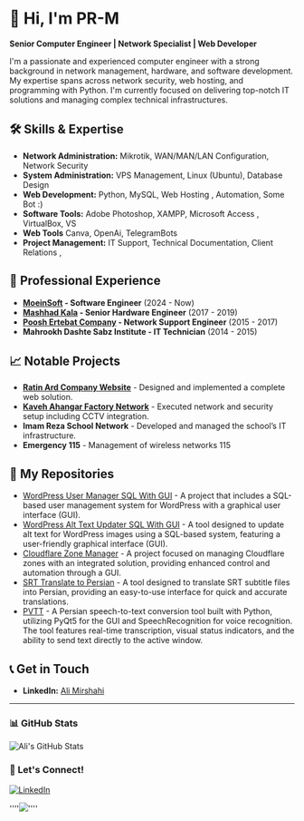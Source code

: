 # 👋 Hi, I'm PR-M

**Senior Computer Engineer | Network Specialist | Web Developer**

I'm a passionate and experienced computer engineer with a strong background in network management, hardware, and software development. My expertise spans across network security, web hosting, and programming with Python. I'm currently focused on delivering top-notch IT solutions and managing complex technical infrastructures.

## 🛠 Skills & Expertise
- **Network Administration:** Mikrotik, WAN/MAN/LAN Configuration, Network Security
- **System Administration:** VPS Management, Linux (Ubuntu), Database Design
- **Web Development:** Python, MySQL, Web Hosting , Automation, Some Bot :)
- **Software Tools:** Adobe Photoshop, XAMPP, Microsoft Access , VirtualBox, VS
- **Web Tools** Canva, OpenAi, TelegramBots
- **Project Management:** IT Support, Technical Documentation, Client Relations ,

## 💼 Professional Experience
- **[MoeinSoft](https://moeinsoft.com/) - Software Engineer** (2024 - Now)
- **[Mashhad Kala](https://mashadkala.com/) - Senior Hardware Engineer** (2017 - 2019)
- **[Poosh Ertebat Company](https://rasmio.com/company/10380299882/direct/) - Network Support Engineer** (2015 - 2017)
- **Mahrookh Dashte Sabz Institute - IT Technician** (2014 - 2015)


## 📈 Notable Projects
- **[Ratin Ard Company Website](http://ratinard.com)** - Designed and implemented a complete web solution.
- **[Kaveh Ahangar Factory Network](https://gsksite.com)** - Executed network and security setup including CCTV integration.
- **Imam Reza School Network** - Developed and managed the school’s IT infrastructure.
- **Emergency 115** - Management of wireless networks 115


## 📂 My Repositories

- [WordPress User Manager SQL With GUI](https://github.com/Scary-technologies/WordPress_User_Manager_SQL_With_GUI) - A project that includes a SQL-based user management system for WordPress with a graphical user interface (GUI).
- [WordPress Alt Text Updater SQL With GUI](https://github.com/Scary-technologies/WordPress-Alt-Text-Updater-SQL-With-GUI) - A tool designed to update alt text for WordPress images using a SQL-based system, featuring a user-friendly graphical interface (GUI).
- [Cloudflare Zone Manager](https://github.com/Scary-technologies/Cloudflare-Zone-Manager) - A project focused on managing Cloudflare zones with an integrated solution, providing enhanced control and automation through a GUI.
- [SRT Translate to Persian](https://github.com/Scary-technologies/srt_translate_to_persian) - A tool designed to translate SRT subtitle files into Persian, providing an easy-to-use interface for quick and accurate translations.
- [PVTT](https://github.com/Scary-technologies/PVTT) - A Persian speech-to-text conversion tool built with Python, utilizing PyQt5 for the GUI and SpeechRecognition for voice recognition. The tool features real-time transcription, visual status indicators, and the ability to send text directly to the active window.

 



## 📞 Get in Touch
- **LinkedIn:** [Ali Mirshahi](https://www.linkedin.com/in/ali-mirshahi-507948248)


---

### 📊 GitHub Stats
![Ali's GitHub Stats](https://github-readme-stats.vercel.app/api?username=Scary-technologies&show_icons=true&theme=radical)

### 🔗 Let's Connect!
[![LinkedIn](https://img.shields.io/badge/LinkedIn-Connect-blue)](https://www.linkedin.com/in/ali-mirshahi-507948248)




 ''''<a href="https://www.coffeebede.com/pr-m"><img class="img-fluid" src="https://coffeebede.ir/DashboardTemplateV2/app-assets/images/banner/default-yellow.svg" /></a>''''
